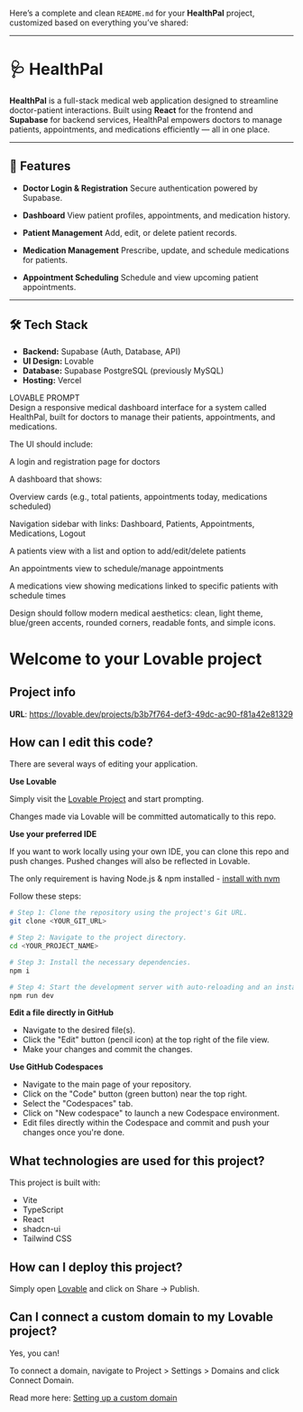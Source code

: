 Here’s a complete and clean `README.md` for your **HealthPal** project, customized based on everything you’ve shared:

---

# 🩺 HealthPal

**HealthPal** is a full-stack medical web application designed to streamline doctor-patient interactions. Built using **React** for the frontend and **Supabase** for backend services, HealthPal empowers doctors to manage patients, appointments, and medications efficiently — all in one place.

---

## 🚀 Features

* **Doctor Login & Registration**
  Secure authentication powered by Supabase.

* **Dashboard**
  View patient profiles, appointments, and medication history.

* **Patient Management**
  Add, edit, or delete patient records.

* **Medication Management**
  Prescribe, update, and schedule medications for patients.

* **Appointment Scheduling**
  Schedule and view upcoming patient appointments.

---

## 🛠️ Tech Stack


* **Backend:** Supabase (Auth, Database, API)
* **UI Design:** Lovable
* **Database:** Supabase PostgreSQL (previously MySQL)
* **Hosting:** Vercel 




LOVABLE PROMPT<BR>
Design a responsive medical dashboard interface for a system called HealthPal, built for doctors to manage their patients, appointments, and medications.

The UI should include:

A login and registration page for doctors

A dashboard that shows:

Overview cards (e.g., total patients, appointments today, medications scheduled)

Navigation sidebar with links: Dashboard, Patients, Appointments, Medications, Logout

A patients view with a list and option to add/edit/delete patients

An appointments view to schedule/manage appointments

A medications view showing medications linked to specific patients with schedule times

Design should follow modern medical aesthetics: clean, light theme, blue/green accents, rounded corners, readable fonts, and simple icons.














































# Welcome to your Lovable project

## Project info

**URL**: https://lovable.dev/projects/b3b7f764-def3-49dc-ac90-f81a42e81329

## How can I edit this code?

There are several ways of editing your application.

**Use Lovable**

Simply visit the [Lovable Project](https://lovable.dev/projects/b3b7f764-def3-49dc-ac90-f81a42e81329) and start prompting.

Changes made via Lovable will be committed automatically to this repo.

**Use your preferred IDE**

If you want to work locally using your own IDE, you can clone this repo and push changes. Pushed changes will also be reflected in Lovable.

The only requirement is having Node.js & npm installed - [install with nvm](https://github.com/nvm-sh/nvm#installing-and-updating)

Follow these steps:

```sh
# Step 1: Clone the repository using the project's Git URL.
git clone <YOUR_GIT_URL>

# Step 2: Navigate to the project directory.
cd <YOUR_PROJECT_NAME>

# Step 3: Install the necessary dependencies.
npm i

# Step 4: Start the development server with auto-reloading and an instant preview.
npm run dev
```

**Edit a file directly in GitHub**

- Navigate to the desired file(s).
- Click the "Edit" button (pencil icon) at the top right of the file view.
- Make your changes and commit the changes.

**Use GitHub Codespaces**

- Navigate to the main page of your repository.
- Click on the "Code" button (green button) near the top right.
- Select the "Codespaces" tab.
- Click on "New codespace" to launch a new Codespace environment.
- Edit files directly within the Codespace and commit and push your changes once you're done.

## What technologies are used for this project?

This project is built with:

- Vite
- TypeScript
- React
- shadcn-ui
- Tailwind CSS

## How can I deploy this project?

Simply open [Lovable](https://lovable.dev/projects/b3b7f764-def3-49dc-ac90-f81a42e81329) and click on Share -> Publish.

## Can I connect a custom domain to my Lovable project?

Yes, you can!

To connect a domain, navigate to Project > Settings > Domains and click Connect Domain.

Read more here: [Setting up a custom domain](https://docs.lovable.dev/tips-tricks/custom-domain#step-by-step-guide)
